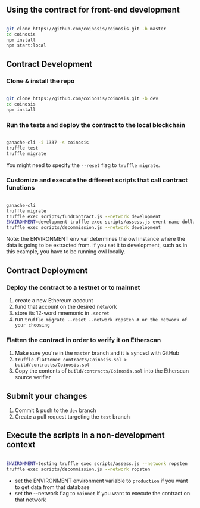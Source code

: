 ## Using the contract for front-end development

```bash

git clone https://github.com/coinosis/coinosis.git -b master
cd coinosis
npm install
npm start:local

```

## Contract Development

### Clone & install the repo

```bash

git clone https://github.com/coinosis/coinosis.git -b dev
cd coinosis
npm install

```

### Run the tests and deploy the contract to the local blockchain

```bash

ganache-cli -i 1337 -s coinosis
truffle test
truffle migrate

```

You might need to specify the `--reset` flag to `truffle migrate`.

### Customize and execute the different scripts that call contract functions

```bash

ganache-cli
truffle migrate
truffle exec scripts/fundContract.js --network development
ENVIRONMENT=development truffle exec scripts/assess.js event-name dollar-amount --network development
truffle exec scripts/decommission.js --network development

```

Note: the ENVIRONMENT env var determines the owl instance where the data is going to be extracted from. If you set it to development, such as in this example, you have to be running owl locally.

## Contract Deployment

### Deploy the contract to a testnet or to mainnet

1. create a new Ethereum account
2. fund that account on the desired network
3. store its 12-word mnemonic in `.secret`
4. run `truffle migrate --reset --network ropsten # or the network of your choosing`

### Flatten the contract in order to verify it on Etherscan

1. Make sure you're in the `master` branch and it is synced with GitHub
2. `truffle-flattener contracts/Coinosis.sol > build/contracts/Coinosis.sol`
3. Copy the contents of `build/contracts/Coinosis.sol` into the Etherscan source verifier

## Submit your changes

1. Commit & push to the `dev` branch
2. Create a pull request targeting the `test` branch

## Execute the scripts in a non-development context

```bash

ENVIRONMENT=testing truffle exec scripts/assess.js --network ropsten
truffle exec scripts/decommission.js --network ropsten

```

* set the ENVIRONMENT environment variable to `production` if you want to get data from that database
* set the --network flag to `mainnet` if you want to execute the contract on that network
